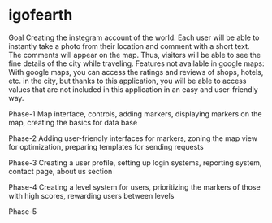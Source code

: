 # igofearth

Goal
   Creating the instegram account of the world. Each user will be able to instantly take a photo from their location and comment with a short text.
The comments will appear on the map. Thus, visitors will be able to see the fine details of the city while traveling.
  Features not available in google maps:
With google maps, you can access the ratings and reviews of shops, hotels, etc. in the city, but thanks to this application, you will be able to access values that are not included in this application in an easy and user-friendly way.

Phase-1
   Map interface,
   controls,
   adding markers,
   displaying markers on the map,
   creating the basics for data base

Phase-2
  Adding user-friendly interfaces for markers,
  zoning the map view for optimization,
  preparing templates for sending requests

Phase-3
  Creating a user profile,
  setting up login systems,
  reporting system,
  contact page, 
  about us section

Phase-4
  Creating a level system for users, 
  prioritizing the markers of those with high scores, 
  rewarding users between levels

Phase-5
  
